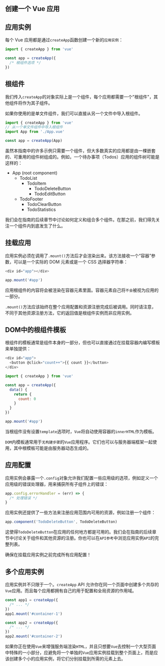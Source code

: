 ## 创建一个 Vue 应用

## 应用实例

每个 Vue 应用都是通过`createApp`函数创建一个新的`应用实例`：

```js
import { createApp } from 'vue'

const app = createApp({
  /* 根组件选项 */
})
```

## 根组件

我们传入`createApp`的对象实际上是一个组件，每个应用都需要一个"根组件"，其他组件将作为其子组件。

如果你使用的是单文件组件，我们可以直接从另一个文件中导入根组件。

```js
import { createApp } from 'vue'
// 从一个单文件组件中导入根组件
import App from './App.vue'

const app = createApp(App)
```
虽然本指南中的许多示例只需要一个组件，但大多数真实的应用都是由一棵嵌套的、可重用的组件树组成的。例如，一个待办事项（Todos）应用的组件树可能是这样的：

- App (root component)
  - TodoList
    - TodoItem
      - TodoDeleteButton
      - TodoEditButton
  - TodoFooter
    - TodoClearButton
    - TodoStatistics

我们会在指南的后续章节中讨论如何定义和组合多个组件。在那之前，我们得先关注一个组件内到底发生了什么。

## 挂载应用

应用实例必须在调用了`.mount()`方法后才会渲染出来。该方法接收一个“容器”参数，可以是一个实际的 DOM 元素或是一个 CSS 选择器字符串：

```js
<div id="app"></div>

app.mount('#app')
```
应用根组件的内容将会被渲染在容器元素里面。容器元素自己将`不会`被视为应用的一部分。

`.mount()`方法应该始终在整个应用配置和资源注册完成后被调用。同时请注意，不同于其他资源注册方法，它的返回值是根组件实例而非应用实例。

## DOM中的根组件模板

根组件的模板通常是组件本身的一部分，但也可以直接通过在挂载容器内编写模板来单独提供：

```js
<div id="app">
  <button @click="count++">{{ count }}</button>
</div>

import { createApp } from 'vue'

const app = createApp({
  data() {
    return {
      count: 0
    }
  }
})

app.mount('#app')
```
当根组件没有设置`template`选项时，`Vue`将自动使用容器的`innerHTML`作为模板。

`DOM`内模板通常用于`无构建步骤`的`Vue`应用程序。它们也可以与服务器端框架一起使用，其中根模板可能是由服务器动态生成的。

## 应用配置

应用实例会暴露一个`.config`对象允许我们配置一些应用级的选项，例如定义一个应用级的错误处理器，用来捕获所有子组件上的错误：

```js
app.config.errorHandler = (err) => {
  /* 处理错误 */
}
```

应用实例还提供了一些方法来注册应用范围内可用的资源，例如注册一个组件：

```js
app.component('TodoDeleteButton', TodoDeleteButton)
```

这使得`TodoDeleteButton`在应用的任何地方都是可用的。我们会在指南的后续章节中讨论关于组件和其他资源的注册。你也可以在`API参考`中浏览应用实例`API`的完整列表。

确保在挂载应用实例之前完成所有应用配置！

## 多个应用实例

应用实例并不只限于一个。`createApp` API 允许你在同一个页面中创建多个共存的`Vue`应用。而且每个应用都拥有自己的用于配置和全局资源的作用域。

```js
const app1 = createApp({
  /* ... */
})
app1.mount('#container-1')

const app2 = createApp({
  /* ... */
})
app2.mount('#container-2')
```
如果你正在使用`Vue`来增强服务端渲染`HTML`，并且只想要`Vue`去控制一个大型页面中特殊的一小部分，应避免将一个单独的`Vue`应用实例挂载到整个页面上，而是应该创建多个小的应用实例，将它们分别挂载到所需的元素上去。